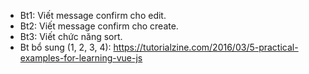- Bt1: Viết message confirm cho edit.
- Bt2: Viết message confirm cho create.
- Bt3: Viết chức năng sort.
- Bt bổ sung (1, 2, 3, 4): https://tutorialzine.com/2016/03/5-practical-examples-for-learning-vue-js
